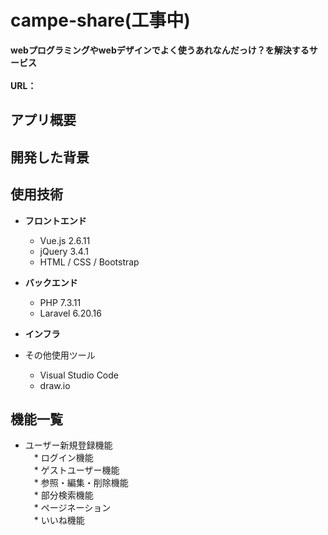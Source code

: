 # campe-share(工事中)

**webプログラミングやwebデザインでよく使うあれなんだっけ？を解決するサービス**
<br><br>
**URL：** 

## アプリ概要


## 開発した背景



## 使用技術

* __フロントエンド__
  * Vue.js 2.6.11
  * jQuery 3.4.1
  * HTML / CSS / Bootstrap

  
* __バックエンド__
  * PHP 7.3.11
  * Laravel 6.20.16

  
* __インフラ__


  
* その他使用ツール
  * Visual Studio Code
  * draw.io


## 機能一覧
  * ユーザー新規登録機能<br>
 　* ログイン機能<br>
 　* ゲストユーザー機能<br>
 　* 参照・編集・削除機能<br>
 　* 部分検索機能<br>
 　* ページネーション<br>
 　* いいね機能<br>


